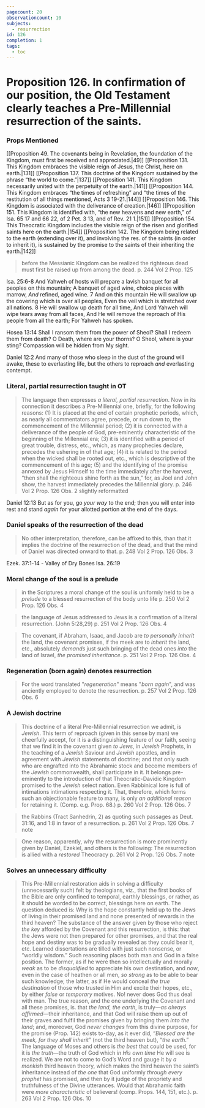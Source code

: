 ```yaml
---
pagecount: 20
observationcount: 10
subjects:
  - resurrection
id: 126
completion: 1
tags:
  - toc
---
```

# Proposition 126. In confirmation of our position, the Old Testament clearly teaches a Pre-Millennial resurrection of the saints.
### Props Mentioned
[[Proposition 49. The covenants being in Revelation, the foundation of the Kingdom, must first be received and appreciated.|49]] [[Proposition 131. This Kingdom embraces the visible reign of Jesus, the Christ, here on earth.|131]] [[Proposition 137. This doctrine of the Kingdom sustained by the phrase “the world to come.”|137]] [[Proposition 141. This Kingdom necessarily united with the perpetuity of the earth.|141]] [[Proposition 144. This Kingdom embraces “the times of refreshing” and “the times of the restitution of all things mentioned, Acts 3 19-21.|144]] [[Proposition 146. This Kingdom is associated with the deliverance of creation.|146]] [[Proposition 151. This Kingdom is identified with, “the new heavens and new earth,” of Isa. 65 17 and 66 22, of 2 Pet. 3 13, and of Rev. 21 1.|151]] [[Proposition 154. This Theocratic Kingdom includes the visible reign of the risen and glorified saints here on the earth.|154]] [[Proposition 142. The Kingdom being related to the earth (extending over it), and involving the res. of the saints (in order to inherit it), is sustained by the promise to the saints of their inheriting the earth.|142]] 

>before the Messianic Kingdom can be realized the righteous dead must first be raised up from among the dead.
>p. 244 Vol 2 Prop. 125


Isa. 25:6-8
And Yahweh of hosts will prepare a lavish banquet for all peoples on this mountain;
A banquet of aged wine, choice pieces with marrow,
_And_ refined, aged wine.
7 And on this mountain He will swallow up the covering which is over all peoples,
Even the veil which is stretched over all nations.
8 He will swallow up death for all time,
And Lord Yahweh will wipe tears away from all faces,
And He will remove the reproach of His people from all the earth;
For Yahweh has spoken.

Hosea 13:14
Shall I ransom them from the power of Sheol?
Shall I redeem them from death?
O Death, where are your thorns?
O Sheol, where is your sting?
Compassion will be hidden from My sight.

Daniel 12:2
And many of those who sleep in the dust of the ground will awake, these to everlasting life, but the others to reproach _and_ everlasting contempt.
### Literal, partial resurrection taught in OT
>The language then expresses *a literal, partial resurrection*. Now in its connection it describes a Pre-Millennial one, briefly, for the following reasons: 
>	(1) It is placed at the end of certain prophetic periods, which, as nearly all commentators agree, precede, or run down to, the commencement of the Millennial period; 
>	(2) it is connected with a deliverance of the people of God, pre-eminently characteristic of the beginning of the Millennial era; 
>	(3) it is identified with a period of great trouble, distress, etc., which, as many prophecies declare, precedes the ushering in of that age; 
>	(4) it is related to the period when the wicked shall be rooted out, etc., which is descriptive of the commencement of this age; 
>	(5) and the identifying of the promise annexed by Jesus Himself to the time immediately after the harvest, “then shall the righteous shine forth as the sun,” for, as Joel and John show, the harvest immediately precedes the Millennial glory.
>p. 246 Vol 2 Prop. 126 Obs. 2 slightly reformatted


Daniel 12:13
But as for you, go _your way_ to the end; then you will enter into rest and stand _again_ for your allotted portion at the end of the days.
### Daniel speaks of the resurrection of the dead
>No other interpretation, therefore, can be affixed to this, than that it implies the doctrine of the resurrection of the dead, and that the mind of Daniel was directed onward to that.
>p. 248 Vol 2 Prop. 126 Obs. 3

Ezek. 37:1-14 - Valley of Dry Bones
Isa. 26:19
### Moral change of the soul is a prelude
>in the Scriptures a moral change of the soul is uniformly held to be a *prelude* to a blessed resurrection of the body unto life
>p. 250 Vol 2 Prop. 126 Obs. 4

>the language of Jesus addressed to Jews is a confirmation of a literal resurrection. (John 5:28,29)
>p. 251 Vol 2 Prop. 126 Obs. 4

>The covenant, if Abraham, Isaac, and Jacob are *to personally inherit* the land, the covenant promises, if the meek are to *inherit* the land, etc., absolutely *demands* just such bringing of the dead ones *into* the land of Israel, *the promised inheritance*.
>p. 251 Vol 2 Prop. 126 Obs. 4
### Regeneration (born again) denotes resurrection
>For the word translated "*regeneration*" means "*born again*", and was anciently employed to denote the resurrection.
>p. 257 Vol 2 Prop. 126 Obs. 6
### A Jewish doctrine
>This doctrine of a literal Pre-Millennial resurrection we admit, is *Jewish*. This term of reproach (given in this sense by man) we cheerfully accept, for it is a distinguishing feature of our faith, seeing that we find it in the covenant given *to Jews*, in *Jewish* Prophets, in the teaching of a *Jewish* Saviour and *Jewish* apostles, and in agreement with *Jewish* statements of doctrine; and that only such who are engrafted into the Abrahamic stock and become members of the *Jewish* commonwealth, shall participate in it. It belongs pre-eminently to the introduction of that Theocratic-Davidic Kingdom promised to the *Jewish* select nation. Even Rabbinical lore is full of intimations intimations respecting it. That, therefore, which forms such an objectionable feature to many, is only *an additional reason* for retaining it. (Comp. e.g. Prop. 68.)
>p. 260 Vol 2 Prop. 126 Obs. 7

>the Rabbins (Tract Sanhedrin, 2) as quoting such passages as Deut. 31:16, and 1:8 in favor of a resurrection.
>p. 261 Vol 2 Prop. 126 Obs. 7 note

>One reason, apparently, why the resurrection is more prominently given by Daniel, Ezekiel, and others is the following: The resurrection is allied with a *restored* Theocracy
>p. 261 Vol 2 Prop. 126 Obs. 7 note
### Solves an unnecessary difficulty
>This Pre-Millennial restoration aids in solving a difficulty (unnecessarily such) felt by theologians, viz., that the first books of the Bible are only confined to temporal, earthly blessings, or rather, as it should be worded to be correct, blessings here on earth. The question deduced is: Why is the hope constantly held up to the Jews of living in their promised land and none presented of rewards in the third heaven? The substance of the answer given by those who reject *the key* afforded by the Covenant and this resurrection, is this: that the Jews were not then prepared for other promises, and that the real hope and destiny was to be gradually revealed as they could bear it, etc. Learned dissertations are tilled with just such nonsense, or “worldly wisdom.” Such reasoning places both man and God in a false position. The former, as if he were then so intellectually and morally *weak* as to be *disqualified* to appreciate his own destination, and *now*, even in the case of heathen or all men, *so strong* as to be able to bear such knowledge; the latter, as if He would conceal *the true destination* of those who trusted in Him and excite their hopes, etc., by either *false* or *temporary* motives. No! never does God thus deal with man. The true reason, and the one underlying the Covenant and all these promises, is. that *the land, the earth*, is truly—*as always affirmed*—their inheritance, and that God will raise them up out of their graves and fulfil the promises given by bringing them *into the land*; and, moreover, God *never changes* from this divine purpose, for the promise (Prop. 142) exists to-day, as it ever did, “*Blessed are the meek, for they shall inherit*” (not the third heaven but), “*the earth*.” The language of Moses and others is *the best* that could be used, for it is *the truth*—the truth of God which *in His own time* He will see is realized. We are not to come to God’s Word and gauge it by *a monkish* third heaven theory, which makes the third heaven the saint’s inheritance instead of *the one* that God uniformly *through every prophet* has promised, and then by it judge of the propriety and truthfulness of the Divine utterances. Would that Abrahamic faith were *more characteristic* of believers! (comp. Props. 144, 151, etc.).
>p. 263 Vol 2 Prop. 126 Obs. 10



